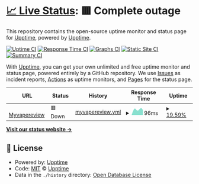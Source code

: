 # [📈 Live Status](https://status.baolongzhanshi.com): <!--live status--> **🟥 Complete outage**

This repository contains the open-source uptime monitor and status page for [Upptime](https://upptime.js.org), powered by [Upptime](https://github.com/upptime/upptime).

[![Uptime CI](https://github.com/upptime/upptime/workflows/Uptime%20CI/badge.svg)](https://github.com/upptime/upptime/actions?query=workflow%3A%22Uptime+CI%22)
[![Response Time CI](https://github.com/upptime/upptime/workflows/Response%20Time%20CI/badge.svg)](https://github.com/upptime/upptime/actions?query=workflow%3A%22Response+Time+CI%22)
[![Graphs CI](https://github.com/upptime/upptime/workflows/Graphs%20CI/badge.svg)](https://github.com/upptime/upptime/actions?query=workflow%3A%22Graphs+CI%22)
[![Static Site CI](https://github.com/upptime/upptime/workflows/Static%20Site%20CI/badge.svg)](https://github.com/upptime/upptime/actions?query=workflow%3A%22Static+Site+CI%22)
[![Summary CI](https://github.com/upptime/upptime/workflows/Summary%20CI/badge.svg)](https://github.com/upptime/upptime/actions?query=workflow%3A%22Summary+CI%22)

With [Upptime](https://upptime.js.org), you can get your own unlimited and free uptime monitor and status page, powered entirely by a GitHub repository. We use [Issues](https://github.com/upptime/upptime/issues) as incident reports, [Actions](https://github.com/upptime/upptime/actions) as uptime monitors, and [Pages](https://status.baolongzhanshi.com) for the status page.

<!--start: status pages-->
<!-- This summary is generated by Upptime (https://github.com/upptime/upptime) -->
<!-- Do not edit this manually, your changes will be overwritten -->
<!-- prettier-ignore -->
| URL | Status | History | Response Time | Uptime |
| --- | ------ | ------- | ------------- | ------ |
| <img alt="" src="https://icons.duckduckgo.com/ip3/myvapereview.com.ico" height="13"> [Myvapereview](https://myvapereview.com/) | 🟥 Down | [myvapereview.yml](https://github.com/0xd2ae/upptime/commits/HEAD/history/myvapereview.yml) | <details><summary><img alt="Response time graph" src="./graphs/myvapereview/response-time-week.png" height="20"> 96ms</summary><br><a href="https://status.baolongzhanshi.com/history/myvapereview"><img alt="Response time 96" src="https://img.shields.io/endpoint?url=https%3A%2F%2Fraw.githubusercontent.com%2F0xd2ae%2Fupptime%2FHEAD%2Fapi%2Fmyvapereview%2Fresponse-time.json"></a><br><a href="https://status.baolongzhanshi.com/history/myvapereview"><img alt="24-hour response time 96" src="https://img.shields.io/endpoint?url=https%3A%2F%2Fraw.githubusercontent.com%2F0xd2ae%2Fupptime%2FHEAD%2Fapi%2Fmyvapereview%2Fresponse-time-day.json"></a><br><a href="https://status.baolongzhanshi.com/history/myvapereview"><img alt="7-day response time 96" src="https://img.shields.io/endpoint?url=https%3A%2F%2Fraw.githubusercontent.com%2F0xd2ae%2Fupptime%2FHEAD%2Fapi%2Fmyvapereview%2Fresponse-time-week.json"></a><br><a href="https://status.baolongzhanshi.com/history/myvapereview"><img alt="30-day response time 96" src="https://img.shields.io/endpoint?url=https%3A%2F%2Fraw.githubusercontent.com%2F0xd2ae%2Fupptime%2FHEAD%2Fapi%2Fmyvapereview%2Fresponse-time-month.json"></a><br><a href="https://status.baolongzhanshi.com/history/myvapereview"><img alt="1-year response time 96" src="https://img.shields.io/endpoint?url=https%3A%2F%2Fraw.githubusercontent.com%2F0xd2ae%2Fupptime%2FHEAD%2Fapi%2Fmyvapereview%2Fresponse-time-year.json"></a></details> | <details><summary><a href="https://status.baolongzhanshi.com/history/myvapereview">19.59%</a></summary><a href="https://status.baolongzhanshi.com/history/myvapereview"><img alt="All-time uptime 19.59%" src="https://img.shields.io/endpoint?url=https%3A%2F%2Fraw.githubusercontent.com%2F0xd2ae%2Fupptime%2FHEAD%2Fapi%2Fmyvapereview%2Fuptime.json"></a><br><a href="https://status.baolongzhanshi.com/history/myvapereview"><img alt="24-hour uptime 19.59%" src="https://img.shields.io/endpoint?url=https%3A%2F%2Fraw.githubusercontent.com%2F0xd2ae%2Fupptime%2FHEAD%2Fapi%2Fmyvapereview%2Fuptime-day.json"></a><br><a href="https://status.baolongzhanshi.com/history/myvapereview"><img alt="7-day uptime 19.59%" src="https://img.shields.io/endpoint?url=https%3A%2F%2Fraw.githubusercontent.com%2F0xd2ae%2Fupptime%2FHEAD%2Fapi%2Fmyvapereview%2Fuptime-week.json"></a><br><a href="https://status.baolongzhanshi.com/history/myvapereview"><img alt="30-day uptime 19.59%" src="https://img.shields.io/endpoint?url=https%3A%2F%2Fraw.githubusercontent.com%2F0xd2ae%2Fupptime%2FHEAD%2Fapi%2Fmyvapereview%2Fuptime-month.json"></a><br><a href="https://status.baolongzhanshi.com/history/myvapereview"><img alt="1-year uptime 19.59%" src="https://img.shields.io/endpoint?url=https%3A%2F%2Fraw.githubusercontent.com%2F0xd2ae%2Fupptime%2FHEAD%2Fapi%2Fmyvapereview%2Fuptime-year.json"></a></details>

<!--end: status pages-->

[**Visit our status website →**](https://status.baolongzhanshi.com)

## 📄 License

- Powered by: [Upptime](https://github.com/upptime/upptime)
- Code: [MIT](./LICENSE) © [Upptime](https://upptime.js.org)
- Data in the `./history` directory: [Open Database License](https://opendatacommons.org/licenses/odbl/1-0/)

